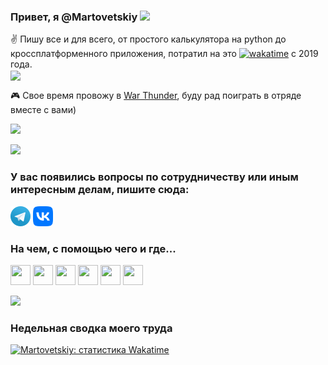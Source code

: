 ### Привет, я @Martovetskiy <img src="https://github.com/blackcater/blackcater/raw/main/images/Hi.gif" height="32"/></h1>

<a>✌</a> Пишу все и для всего, от простого калькулятора на python до кроссплатформенного приложения, потратил на это [![wakatime](https://wakatime.com/badge/user/10da1549-bcdb-4af9-9da3-6acda43316a1.svg)](https://wakatime.com/@10da1549-bcdb-4af9-9da3-6acda43316a1)  с 2019 года.
<br>
<a href="https://github.com/anuraghazra/github-readme-stats">
  <img align="center" src="https://github-readme-stats.vercel.app/api?username=Martovetskiy&show_icons=true&theme=tokyonight" />
</a>

<a>🎮</a> Свое время провожу в [War Thunder](https://warthunder.ru/ru/community/userinfo/?nick=Anesidora4689%40live), буду рад поиграть в отряде вместе с вами)

<body> 
<p> 
  <img height="126" src="https://drive.google.com/uc?export=download&confirm=no_antivirus&id=1n1ZNLBlMdETDreYz26hbGeM28wZ7Fc3q"> 
  </p>
</body>
<a href="https://thunderskill.com/ru/stat/Anesidora4689@live" target="_blank"><img src="https://thunderskill.com/userbars/a/n/Anesidora4689@live/ru-1-kpd-r.png"></a>

<p> </p>
 
### У вас появились вопросы по сотрудничеству или иным интересным делам, пишите сюда:

<code><a href="https://t.me/LonePlusOnel"><img height="32" width="32" src="https://github.com/MrZillaGold/MrZillaGold/raw/master/icons/Telegram.png"></a></code> 
<code><a href="https://vk.com/loneplusonel"><img height="32" width="32" src="https://github.com/MrZillaGold/MrZillaGold/raw/master/icons/VK.png"></a></code> 
### На чем, с помощью чего и где...
<code><img height="32" width="32" src="https://cdn-icons-png.flaticon.com/512/6132/6132221.png"></code> 
<code><img height="32" width="32" src="https://cdn-icons-png.flaticon.com/512/5968/5968350.png"></code>
<code><img height="32" width="32" src="https://cdn-icons-png.flaticon.com/512/906/906324.png"></code> 
<code><img height="32" width="32" src="https://d1tlzifd8jdoy4.cloudfront.net/wp-content/uploads/2021/07/NET_Logo-320x320.png"></code>
<code><img width="32" height="32" src="https://cdn-icons-png.flaticon.com/512/5968/5968705.png"></code> 
<code><img width="32" height="32" src="https://avatars.githubusercontent.com/u/5766497?s=200&v=4"></code>


<a href="https://github.com/anuraghazra/github-readme-stats">
  <img align="start" src="https://github-readme-stats.vercel.app/api/top-langs/?username=Martovetskiy" />
</a>

### Недельная сводка моего труда
<a href="https://wakatime.com/@Martovetskiy">
    <img src="https://github-readme-stats.vercel.app/api/wakatime?username=Martovetskiy" alt="Martovetskiy: статистика Wakatime"></code>
</a>





